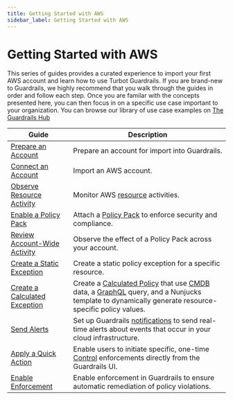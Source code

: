 ```yaml
---
title: Getting Started with AWS
sidebar_label: Getting Started with AWS
---
```


# Getting Started with AWS

This series of guides provides a curated experience to import your first AWS account and learn how to use Turbot Guardrails. If you are brand-new to Guardrails, we highly recommend that you walk through the guides in order and follow each step. Once you are familar with the concepts presented here, you can then focus in on a specific use case important to your organization.  You can browse our library of use case examples on [The Guardrails Hub](https://hub.guardrails.turbot.com/)

| Guide | Description
| - | - |
| [Prepare an Account](getting-started/getting-started-aws/prepare-account) | Prepare an account for import into Guardrails. |
| [Connect an Account](getting-started/getting-started-aws/connect-an-account) | Import an AWS account. |
| [Observe Resource Activity](getting-started/getting-started-aws/observe-aws-activity) | Monitor AWS [resource](/guardrails/docs/reference/glossary#resource) activities. |
| [Enable a Policy Pack](getting-started/getting-started-aws/enable-policy-pack) | Attach a [Policy Pack](/guardrails/docs/concepts/policy-packs) to enforce security and compliance. |
| [Review Account-Wide Activity](getting-started/getting-started-aws/review-account-wide) | Observe the effect of a Policy Pack across your account. |
| [Create a Static Exception](getting-started/getting-started-aws/create-static-exception) | Create a static policy exception for a specific resource. |
| [Create a Calculated Exception](getting-started/getting-started-aws/create-calculated-exception) | Create a [Calculated Policy](/guardrails/docs/reference/glossary#calculated-policy) that use [CMDB](/guardrails/docs/reference/glossary#cmdb) data, a [GraphQL](/guardrails/docs/reference/glossary#graphql) query, and a Nunjucks template to dynamically generate resource-specific policy values. |
| [Send Alerts](getting-started/getting-started-aws/send-alert-to-email) | Set up Guardrails [notifications](/guardrails/docs/reference/glossary#notifications) to send real-time alerts about events that occur in your cloud infrastructure. |
| [Apply a Quick Action](getting-started/getting-started-aws/apply-quick-action) | Enable users to initiate specific, one-time [Control](/guardrails/docs/reference/glossary#control) enforcements directly from the Guardrails UI. |
| [Enable Enforcement](getting-started/getting-started-aws/enable-enforcement) | Enable enforcement in Guardrails to ensure automatic remediation of policy violations. |
